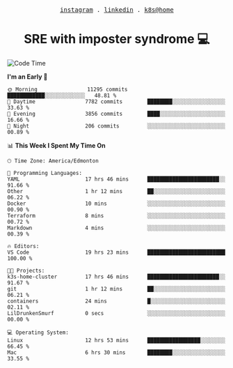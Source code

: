 <p align="center">
  <samp>
    <a href="https://www.instagram.com/lildrunkensmurf/">instagram</a> .
    <a href="https://www.linkedin.com/in/joryirving/">linkedin</a> .
    <a href="https://github.com/LilDrunkenSmurf/k3s-home-cluster">k8s@home</a>
  </samp>
</p>

<h1 align="center">
  SRE with imposter syndrome 💻
</h1>

<!--START_SECTION:waka-->
![Code Time](http://img.shields.io/badge/Code%20Time-97%20hrs%2026%20mins-blue)

**I'm an Early 🐤** 

```text
🌞 Morning                11295 commits       ████████████░░░░░░░░░░░░░   48.81 % 
🌆 Daytime                7782 commits        ████████░░░░░░░░░░░░░░░░░   33.63 % 
🌃 Evening                3856 commits        ████░░░░░░░░░░░░░░░░░░░░░   16.66 % 
🌙 Night                  206 commits         ░░░░░░░░░░░░░░░░░░░░░░░░░   00.89 % 
```


📊 **This Week I Spent My Time On** 

```text
🕑︎ Time Zone: America/Edmonton

💬 Programming Languages: 
YAML                     17 hrs 46 mins      ███████████████████████░░   91.66 % 
Other                    1 hr 12 mins        ██░░░░░░░░░░░░░░░░░░░░░░░   06.22 % 
Docker                   10 mins             ░░░░░░░░░░░░░░░░░░░░░░░░░   00.90 % 
Terraform                8 mins              ░░░░░░░░░░░░░░░░░░░░░░░░░   00.72 % 
Markdown                 4 mins              ░░░░░░░░░░░░░░░░░░░░░░░░░   00.39 % 

🔥 Editors: 
VS Code                  19 hrs 23 mins      █████████████████████████   100.00 % 

🐱‍💻 Projects: 
k3s-home-cluster         17 hrs 46 mins      ███████████████████████░░   91.67 % 
git                      1 hr 12 mins        ██░░░░░░░░░░░░░░░░░░░░░░░   06.21 % 
containers               24 mins             █░░░░░░░░░░░░░░░░░░░░░░░░   02.11 % 
LilDrunkenSmurf          0 secs              ░░░░░░░░░░░░░░░░░░░░░░░░░   00.00 % 

💻 Operating System: 
Linux                    12 hrs 53 mins      █████████████████░░░░░░░░   66.45 % 
Mac                      6 hrs 30 mins       ████████░░░░░░░░░░░░░░░░░   33.55 % 
```


<!--END_SECTION:waka-->
